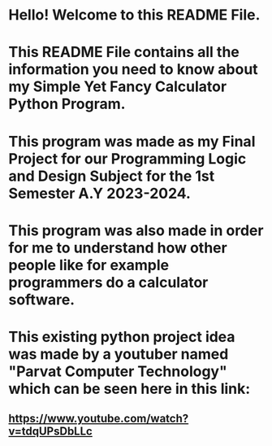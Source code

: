 # Hello! Welcome to this README File.
# This README File contains all the information you need to know about my Simple Yet Fancy Calculator Python Program.
# This program was made as my Final Project for our Programming Logic and Design Subject for the 1st Semester A.Y 2023-2024.
# This program was also made in order for me to understand how other people like for example programmers do a calculator software.
# This existing python project idea was made by a youtuber named "Parvat Computer Technology" which can be seen here in this link:
## https://www.youtube.com/watch?v=tdqUPsDbLLc
